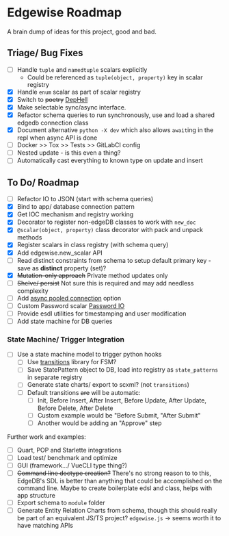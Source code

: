# Edgewise Roadmap
A brain dump of ideas for this project, good and bad.


## Triage/ Bug Fixes
- [ ] Handle `tuple` and `namedtuple` scalars explicitly
  - Could be referenced as `tuple(object, property)` key in scalar registry
- [x] Handle `enum` scalar as part of scalar registry
- [X] Switch to ~~poetry~~ [DepHell](https://github.com/dephell/dephell)
- [X] Make selectable sync/async interface.
- [X] Refactor schema queries to run synchronously, use and load a shared edgedb connection class
- [X] Document alternative `python -X dev` which also allows `await`ing in the repl when async API is done
- [ ] Docker >> Tox >> Tests >> GitLabCI config
- [ ] Nested update - is this even a thing?
- [ ] Automatically cast everything to known type on update and insert

## To Do/ Roadmap
- [ ] Refactor IO to JSON (start with schema queries)
- [x] Bind to app/ database connection pattern
- [x] Get IOC mechanism and registry working
- [x] Decorator to register non-edgeDB classes to work with `new_doc`
- [x] `@scalar(object, property)` class decorator with pack and unpack methods
- [X] Register scalars in class registry (with schema query)
- [x] Add edgewise.new_scalar API
- [ ] Read distinct constraints from schema to setup default primary key - save as __distinct__ property (set)?
- [X] ~~Mutation-only approach~~ Private method updates only
- [ ] ~~Shelve/ persist~~ Not sure this is required and may add needless complexity
- [ ] Add [async pooled connection](https://edgedb.com/docs/clients/00_python/api/asyncio_con#connection-pools) option
- [ ] Custom Password scalar [Password IO](http://www.pythondiary.com/blog/Jan.13,2020/creating-transparently-encrypted-field-django.html)
- [ ] Provide esdl utilities for timestamping and user modification
- [ ] Add state machine for DB queries

### State Machine/ Trigger Integration

- [ ] Use a state machine model to trigger python hooks
  - [ ] Use [transitions](https://github.com/pytransitions/transitions) library for FSM?
  - [ ] Save StatePattern object to DB, load into registry as `state_patterns` in separate registry
  - [ ] Generate state charts/ export to scxml? (not `transitions`)
  - [ ] Default transitions ~~are~~ will be automatic:
    - [ ] Init, Before Insert, After Insert, Before Update, After Update, Before Delete, After Delete
    - [ ] Custom example would be "Before Submit, "After Submit"
    - [ ] Another would be adding an "Approve" step

Further work and examples:

- [ ] Quart, POP and Starlette integrations
- [ ] Load test/ benchmark and optimize
- [ ] GUI (framework.../ VueCLI type thing?)
- [ ] ~~Command line doctype creation?~~ There's no strong reason to to this, EdgeDB's SDL is better than anything that could be accomplished on the command line. Maybe to create boilerplate edsl and class, helps with app structure
- [ ] Export schema to `module` folder
- [ ] Generate Entity Relation Charts from schema, though this should really be part of an equivalent JS/TS project? `edgewise.js` -> seems worth it to have matching APIs

